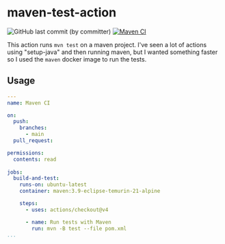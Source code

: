 # maven-test-action

![GitHub last commit (by committer)](https://img.shields.io/github/last-commit/jayllyz/setupWSL)
[![Maven CI](https://github.com/Jayllyz/maven-test-action/actions/workflows/maven.yml/badge.svg)](https://github.com/Jayllyz/maven-test-action/actions/workflows/maven.yml)

This action runs `mvn test` on a maven project.
I've seen a lot of actions using "setup-java" and then running maven, but I wanted something faster so I used the `maven` docker image to run the tests.

## Usage

```yaml
---
name: Maven CI

on:
  push:
    branches:
      - main
  pull_request:

permissions:
  contents: read
   
jobs:
  build-and-test:
    runs-on: ubuntu-latest
    container: maven:3.9-eclipse-temurin-21-alpine

    steps:
      - uses: actions/checkout@v4

      - name: Run tests with Maven
        run: mvn -B test --file pom.xml
...
```
